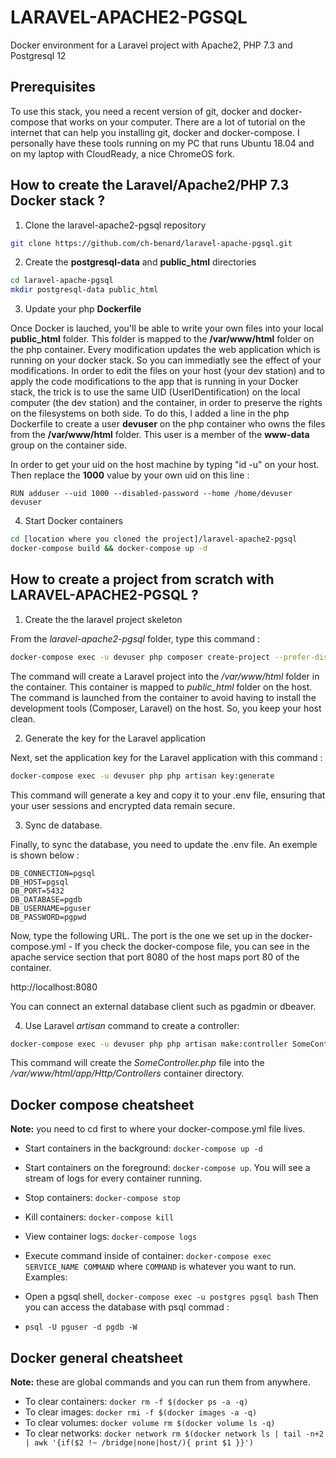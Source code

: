 # LARAVEL-APACHE2-PGSQL

Docker environment for a Laravel project with Apache2, PHP 7.3 and Postgresql 12

## Prerequisites

To use this stack, you need a recent version of git, docker and docker-compose that works on your computer. There are a lot of tutorial on the internet that can help you installing git, docker and docker-compose. I personally have these tools running on my PC that runs Ubuntu 18.04 and on my laptop with CloudReady, a nice ChromeOS fork.

## How to create the Laravel/Apache2/PHP 7.3 Docker stack ?

1. Clone the laravel-apache2-pgsql repository

```bash
git clone https://github.com/ch-benard/laravel-apache-pgsql.git
```

2. Create the **postgresql-data** and **public_html** directories

```bash
cd laravel-apache-pgsql
mkdir postgresql-data public_html
```

3. Update your php **Dockerfile**

Once Docker is lauched, you'll be able to write your own files into your local **public_html** folder. This folder is mapped to the **/var/www/html** folder on the php container.
Every modification updates the web application which is running on your docker stack. So you can immediatly see the effect of your modifications. In order to edit the files on your host (your dev station) and to apply the code modifications to the app that is running in your Docker stack, the trick is to use the same UID (UserIDentification) on the local computer (the dev station) and the container, in order to preserve the rights on the filesystems on both side.
To do this, I added a line in the php Dockerfile to create a user **devuser** on the php container who owns the files from the **/var/www/html** folder. This user is a member of the **www-data** group on the container side.

In order to get your uid on the host machine by typing "id -u" on your host. Then replace the **1000** value by your own uid on this line :
```
RUN adduser --uid 1000 --disabled-password --home /home/devuser devuser
```

4. Start Docker containers

```bash
cd [location where you cloned the project]/laravel-apache2-pgsql
docker-compose build && docker-compose up -d
```

## How to create a project from scratch with LARAVEL-APACHE2-PGSQL ?

1. Create the the laravel project skeleton

From the *laravel-apache2-pgsql* folder, type this command :

```bash
docker-compose exec -u devuser php composer create-project --prefer-dist laravel/laravel /var/www/html/.
```
The command will create a Laravel project into the */var/www/html* folder in the container. This container is mapped to *public_html* folder on the host. The command is launched from the container to avoid having to install the development tools (Composer, Laravel) on the host. So, you keep your host clean.

2. Generate the key for the Laravel application

Next, set the application key for the Laravel application with this command :

```bash
docker-compose exec -u devuser php php artisan key:generate
```

This command will generate a key and copy it to your .env file, ensuring that your user sessions and encrypted data remain secure.

3. Sync de database.

Finally, to sync the database, you need to update the .env file. An exemple is shown below :

```
DB_CONNECTION=pgsql
DB_HOST=pgsql
DB_PORT=5432
DB_DATABASE=pgdb
DB_USERNAME=pguser
DB_PASSWORD=pgpwd
```

Now, type the following URL. The port is the one we set up in the docker-compose.yml - If you check the docker-compose file, you can see in the apache service section that port 8080 of the host maps port 80 of the container.

http://localhost:8080

You can connect an external database client such as pgadmin or dbeaver.

4. Use Laravel *artisan* command to create a controller:

```bash
docker-compose exec -u devuser php php artisan make:controller SomeController
```

This command will create the *SomeController.php* file into the */var/www/html/app/Http/Controllers* container directory.

## Docker compose cheatsheet

**Note:** you need to cd first to where your docker-compose.yml file lives.

* Start containers in the background: `docker-compose up -d`
* Start containers on the foreground: `docker-compose up`. You will see a stream of logs for every container running.
* Stop containers: `docker-compose stop`
* Kill containers: `docker-compose kill`
* View container logs: `docker-compose logs`
* Execute command inside of container: `docker-compose exec SERVICE_NAME COMMAND` where `COMMAND` is whatever you want to run. Examples:

* Open a pgsql shell, `docker-compose exec -u postgres pgsql bash`
Then you can access the database with psql commad :
* `psql -U pguser -d pgdb -W`

## Docker general cheatsheet

**Note:** these are global commands and you can run them from anywhere.

* To clear containers: `docker rm -f $(docker ps -a -q)`
* To clear images: `docker rmi -f $(docker images -a -q)`
* To clear volumes: `docker volume rm $(docker volume ls -q)`
* To clear networks: `docker network rm $(docker network ls | tail -n+2 | awk '{if($2 !~ /bridge|none|host/){ print $1 }}')`